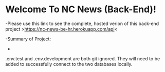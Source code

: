 # Welcome To NC News (Back-End)!

-Please use this link to see the complete, hosted verion of this back-end project >https://nc-news-be-hr.herokuapp.com/api<

-Summary of Project:

-

.env.test and .env.development are both git ignored. They will need to be added to successfully connect to the two databases locally.
